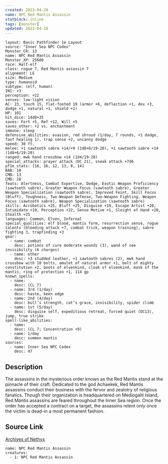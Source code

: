 ```yaml
---
created: 2023-04-28
name: NPC Red Mantis Assassin
statblock: inline
tags: [monster]
updated: 2023-04-28
---
```

```statblock
layout: Basic Pathfinder 1e Layout
source: "Inner Sea NPC Codex"
Monster_CR: 13
name: NPC Red Mantis Assassin
Monster_XP: 25600
race: Half-elf
class: rogue 7, Red Mantis assassin 7
alignment: LE
size: Medium
type: humanoid
subtype: (elf, human)
INI: +3
perception: +22
senses: low-light vision
AC: 23, touch 15, flat-footed 19 (armor +6, deflection +1, dex +3, dodge +1, natural +1, shield +1)
HP: 101
hit_dice: 14d8+35
saves: Fort +5, Ref +12, Will +5
saves_other: +2 vs. enchantment
immune: sleep
defensive_abilities: evasion, red shroud (1/day, 7 rounds, +1 dodge, fast healing 1), trap sense +2, uncanny dodge
speed: 30 ft.
melee: +1 sawtooth sabre +14/+9 (1d8+8/19-20), +1 sawtooth sabre +14 (1d8+6/19-20)
ranged: mwk hand crossbow +14 (1d4/19-20)
special_attacks: prayer attack (DC 21), sneak attack +7d6
pf1e_stats: [16, 16, 12, 13, 8, 14]
BAB: 10
CMB: 13
CMD: 28
feats: Alertness, Combat Expertise, Dodge, Exotic Weapon Proficiency (sawtooth sabre), Greater Weapon Focus (sawtooth sabre), Greater Weapon Specialization (sawtooth sabre), Improved Feint, Skill Focus (Bluff), Toughness, Two-Weapon Defense, Two-Weapon Fighting, Weapon Focus (sawtooth sabre), Weapon Specialization (sawtooth sabre)
skills: Acrobatics +25, Bluff +25, Disguise +19, Escape Artist +20, Intimidate +19, Perception +22, Sense Motive +1, Sleight of Hand +20, Stealth +25
languages: Common, Elven, Infernal
special_qualities: elf blood, mantis form, resurrection sense, rogue talents (bleeding attack +7, combat trick, weapon training), sabre fighting 3, trapfinding +3
gear:
  - name: combat
    desc: potions of cure moderate wounds (3), wand of see invisibility (6 charges)
  - name: other
    desc: +3 studded leather, +1 sawtooth sabres (2), mwk hand crossbow with 10 bolts, amulet of natural armor +1, belt of mighty constitution +2, boots of elvenkind, cloak of elvenkind, mask of the mantis, ring of protection +1, 114 gp
known_spells:
  - name:
    desc: (CL 7)
  - name: 3rd (1/day)
    desc: haste, keen edge
  - name: 2nd (4/day)
    desc: bull’s strength, cat’s grace, invisibility, spider climb
  - name: 1st (5/day)
    desc: disguise self, expeditious retreat, forced quiet (DC13), jump, true strike
spell-like_abilities:
  - name:
    desc: (CL 7; Concentration +9)
  - name: 1/day
    desc: summon mantis
sources:
  - name: Inner Sea NPC Codex
    desc: 47
```
## Description
The assassins in the mysterious order known as the Red Mantis stand at the pinnacle of their craft. Dedicated to the god Achaekek, Red Mantis assassins conduct their business with the fervor and zealotry of religious fanatics. Though their organization is headquartered on Mediogalti Island, Red Mantis assassins are feared throughout the Inner Sea region. Once the order has accepted a contract on a target, the assassins relent only once the victim is dead-in a most permanent fashion.
## Source Link
[Archives of Nethys](https://aonprd.com/NPCDisplay.aspx?ItemName=Red%20Mantis%20Assassin)
```encounter-table
name: NPC Red Mantis Assassin
creatures:
  - 1: NPC Red Mantis Assassin
```
